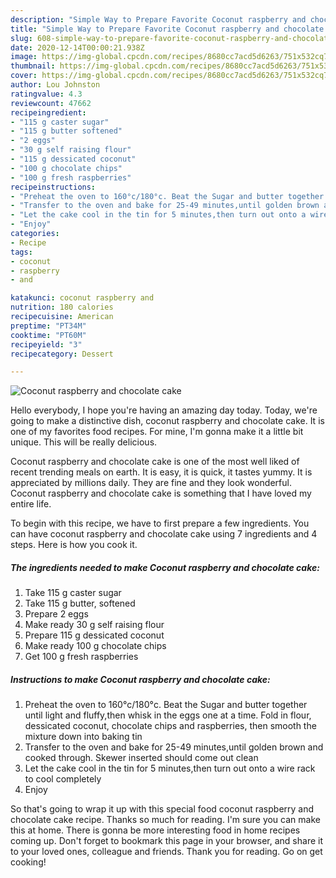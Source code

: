```yaml
---
description: "Simple Way to Prepare Favorite Coconut raspberry and chocolate cake"
title: "Simple Way to Prepare Favorite Coconut raspberry and chocolate cake"
slug: 608-simple-way-to-prepare-favorite-coconut-raspberry-and-chocolate-cake
date: 2020-12-14T00:00:21.938Z
image: https://img-global.cpcdn.com/recipes/8680cc7acd5d6263/751x532cq70/coconut-raspberry-and-chocolate-cake-recipe-main-photo.jpg
thumbnail: https://img-global.cpcdn.com/recipes/8680cc7acd5d6263/751x532cq70/coconut-raspberry-and-chocolate-cake-recipe-main-photo.jpg
cover: https://img-global.cpcdn.com/recipes/8680cc7acd5d6263/751x532cq70/coconut-raspberry-and-chocolate-cake-recipe-main-photo.jpg
author: Lou Johnston
ratingvalue: 4.3
reviewcount: 47662
recipeingredient:
- "115 g caster sugar"
- "115 g butter softened"
- "2 eggs"
- "30 g self raising flour"
- "115 g dessicated coconut"
- "100 g chocolate chips"
- "100 g fresh raspberries"
recipeinstructions:
- "Preheat the oven to 160°c/180°c. Beat the Sugar and butter together until light and fluffy,then whisk in the eggs one at a time. Fold in flour, dessicated coconut, chocolate chips and raspberries, then smooth the mixture down into baking tin"
- "Transfer to the oven and bake for 25-49 minutes,until golden brown and cooked through. Skewer inserted should come out clean"
- "Let the cake cool in the tin for 5 minutes,then turn out onto a wire rack to cool completely"
- "Enjoy"
categories:
- Recipe
tags:
- coconut
- raspberry
- and

katakunci: coconut raspberry and 
nutrition: 180 calories
recipecuisine: American
preptime: "PT34M"
cooktime: "PT60M"
recipeyield: "3"
recipecategory: Dessert

---
```



![Coconut raspberry and chocolate cake](https://img-global.cpcdn.com/recipes/8680cc7acd5d6263/751x532cq70/coconut-raspberry-and-chocolate-cake-recipe-main-photo.jpg)

Hello everybody, I hope you're having an amazing day today. Today, we're going to make a distinctive dish, coconut raspberry and chocolate cake. It is one of my favorites food recipes. For mine, I'm gonna make it a little bit unique. This will be really delicious.

Coconut raspberry and chocolate cake is one of the most well liked of recent trending meals on earth. It is easy, it is quick, it tastes yummy. It is appreciated by millions daily. They are fine and they look wonderful. Coconut raspberry and chocolate cake is something that I have loved my entire life.




To begin with this recipe, we have to first prepare a few ingredients. You can have coconut raspberry and chocolate cake using 7 ingredients and 4 steps. Here is how you cook it.

<!--inarticleads1-->

##### The ingredients needed to make Coconut raspberry and chocolate cake:

1. Take 115 g caster sugar
1. Take 115 g butter, softened
1. Prepare 2 eggs
1. Make ready 30 g self raising flour
1. Prepare 115 g dessicated coconut
1. Make ready 100 g chocolate chips
1. Get 100 g fresh raspberries




<!--inarticleads2-->

##### Instructions to make Coconut raspberry and chocolate cake:

1. Preheat the oven to 160°c/180°c. Beat the Sugar and butter together until light and fluffy,then whisk in the eggs one at a time. Fold in flour, dessicated coconut, chocolate chips and raspberries, then smooth the mixture down into baking tin
1. Transfer to the oven and bake for 25-49 minutes,until golden brown and cooked through. Skewer inserted should come out clean
1. Let the cake cool in the tin for 5 minutes,then turn out onto a wire rack to cool completely
1. Enjoy




So that's going to wrap it up with this special food coconut raspberry and chocolate cake recipe. Thanks so much for reading. I'm sure you can make this at home. There is gonna be more interesting food in home recipes coming up. Don't forget to bookmark this page in your browser, and share it to your loved ones, colleague and friends. Thank you for reading. Go on get cooking!
